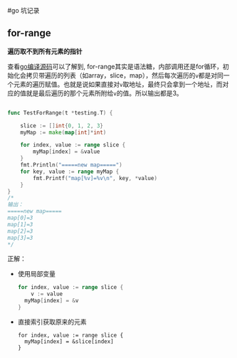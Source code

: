 #go 坑记录

## for-range

**遍历取不到所有元素的指针**

查看[go编译源码](https://github.com/golang/gofrontend/blob/e387439bfd24d5e142874b8e68e7039f74c744d7/go/statements.cc#L5501)可以了解到, for-range其实是语法糖，内部调用还是for循环，初始化会拷贝带遍历的列表（如array，slice，map），然后每次遍历的`v`都是对同一个元素的遍历赋值。也就是说如果直接对`v`取地址，最终只会拿到一个地址，而对应的值就是最后遍历的那个元素所附给`v`的值。所以输出都是3。

```go

func TestForRange(t *testing.T) {

	slice := []int{0, 1, 2, 3}
	myMap := make(map[int]*int)

	for index, value := range slice {
		myMap[index] = &value
	}
	fmt.Println("=====new map=====")
	for key, value := range myMap {
		fmt.Printf("map[%v]=%v\n", key, *value)
	}
}
/*
输出：
=====new map=====
map[0]=3
map[1]=3
map[2]=3
map[3]=3
*/
```

正解：

* 使用局部变量

  ```go
  for index, value := range slice {
      v := value
  	myMap[index] = &v
  }
  ```

* 直接索引获取原来的元素

  ```
  for index, value := range slice {
  	myMap[index] = &slice[index]
  }
  ```

 

## 